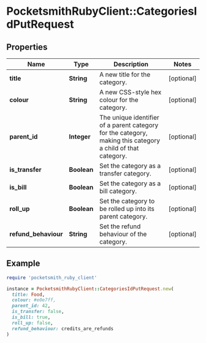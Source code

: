 # PocketsmithRubyClient::CategoriesIdPutRequest

## Properties

| Name | Type | Description | Notes |
| ---- | ---- | ----------- | ----- |
| **title** | **String** | A new title for the category. | [optional] |
| **colour** | **String** | A new CSS-style hex colour for the category. | [optional] |
| **parent_id** | **Integer** | The unique identifier of a parent category for the category, making this category a child of that category. | [optional] |
| **is_transfer** | **Boolean** | Set the category as a transfer category. | [optional] |
| **is_bill** | **Boolean** | Set the category as a bill category. | [optional] |
| **roll_up** | **Boolean** | Set the category to be rolled up into its parent category. | [optional] |
| **refund_behaviour** | **String** | Set the refund behaviour of the category. | [optional] |

## Example

```ruby
require 'pocketsmith_ruby_client'

instance = PocketsmithRubyClient::CategoriesIdPutRequest.new(
  title: Food,
  colour: #e0e7ff,
  parent_id: 42,
  is_transfer: false,
  is_bill: true,
  roll_up: false,
  refund_behaviour: credits_are_refunds
)
```

